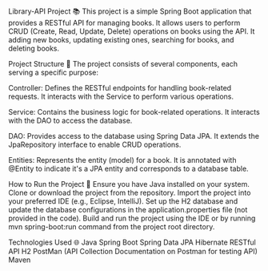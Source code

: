 Library-API Project 📚
This project is a simple Spring Boot application that provides a RESTful API for managing books. It allows users to perform CRUD (Create, Read, Update, Delete) operations on books using the API. It adding new books, updating existing ones, searching for books, and deleting books.


Project Structure 📂
The project consists of several components, each serving a specific purpose:

Controller: Defines the RESTful endpoints for handling book-related requests. It interacts with the Service to perform various operations.

Service: Contains the business logic for book-related operations. It interacts with the DAO to access the database.

DAO: Provides access to the database using Spring Data JPA. It extends the JpaRepository interface to enable CRUD operations.

Entities: Represents the entity (model) for a book. It is annotated with @Entity to indicate it's a JPA entity and corresponds to a database table.

How to Run the Project 💨
Ensure you have Java installed on your system.
Clone or download the project from the repository.
Import the project into your preferred IDE (e.g., Eclipse, IntelliJ).
Set up the H2 database and update the database configurations in the application.properties file (not provided in the code).
Build and run the project using the IDE or by running mvn spring-boot:run command from the project root directory.

Technologies Used 🌐
Java
Spring Boot
Spring Data JPA
Hibernate
RESTful API
H2
PostMan (API Collection Documentation on Postman for testing API)
Maven
